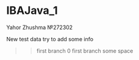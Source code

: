 # IBAJava_1
Yahor Zhushma
№272302


New test data
try to add some info

>> first branch 0
>> first branch
some space
